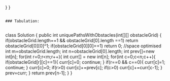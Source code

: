 }
}
```
​
### Tabulation:
​
```
class Solution {
public int uniquePathsWithObstacles(int[][] obstacleGrid) {
if(obstacleGrid.length==1 && obstacleGrid[0].length ==1) return obstacleGrid[0][0]^1;
if(obstacleGrid[0][0]==1) return 0;
//space optimised
int m=obstacleGrid.length;
int n=obstacleGrid[0].length;
int prev[]=new int[n];
for(int r=0;r<m;r++){
int curr[] = new int[n];
for(int c=0;c<n;c++){
if(obstacleGrid[r][c]==1){
curr[c]=0;
continue;
}
if(r==0 && c==0){
curr[c]=1;
continue;
}
curr[c]=0;
if(r>0)
curr[c]+=prev[c];
if(c>0)
curr[c]+=curr[c-1];
}
prev=curr;
}
return prev[n-1];
}
}
```